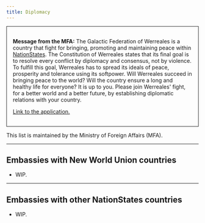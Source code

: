 ```yaml
---
title: Diplomacy
---
```


<div style="border: 1px solid; padding: 1rem">
  <p><b>Message from the MFA:</b> The Galactic Federation of Werreales is a country that fight for bringing, promoting and maintaining peace within <a href="https://nationstates.net">NationStates</a>. The Constitution of Werreales states that its final goal is to resolve every conflict by diplomacy and consensus, not by violence. To fulfill this goal, Werreales has to spread its ideals of peace, prosperity and tolerance using its softpower. Will Werreales succeed in bringing peace to the world? Will the country ensure a long and healthy life for everyone? It is up to you. Please join Werreales' fight, for a better world and a better future, by establishing diplomatic relations with your country.</p>
  
  <p><a href="https://forum.nationstates.net/viewtopic.php?f=23&t=426455&sid=d64127401ccb0c9da160293eb78854b8">Link to the application.</a></p>
</div>

This list is maintained by the Ministry of Foreign Affairs (MFA).

---

## Embassies with New World Union countries

- WIP.

---

## Embassies with other NationStates countries

- WIP.